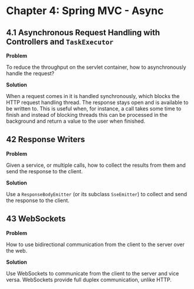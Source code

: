 # Chapter 4: Spring MVC - Async

## 4.1 Asynchronous Request Handling with Controllers and `TaskExecutor`

**Problem**

To reduce the throughput on the servlet container, how to asynchronously handle the request?

**Solution**

When a request comes in it is handled synchronously, which blocks the HTTP request handling thread. The response stays open and is available to be written to. This is useful when, for instance, a call takes some time to finish and instead of blocking threads this can be processed in the background and return a value to the user when finished.

## 42 Response Writers

**Problem**

Given a service, or multiple calls, how to collect the results from them and send the response to the client.

**Solution**

Use a `ResponseBodyEmitter` (or its subclass `SseEmitter`) to collect and send the response to the client.

## 43 WebSockets

**Problem**

How to use bidirectional communication from the client to the server over the web.

**Solution**

Use WebSockets to communicate from the client to the server and vice versa. WebSockets provide full duplex communication, unlike HTTP.
